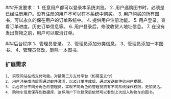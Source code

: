 ###开发要求：
	1. 任意用户都可以登录本系统浏览。
	2. 用户选购图书时，必须是已经注册用户。没有注册的用户不可以在本系统中购买。
	3. 用户购买的所有图书，可以永久的保在用户的订单系统中。
	4. 提供用户注册功能。
	5. 用户登录，查看订单进度。历史订单信息等。
	6. 用户登录后，修改收货人地址信息。
	7. 在没有发出货物之前，用户可以取消订单。

###后台程序
    1、管理员登录。
    2、管理员添加分类信息。
    3、管理员添加一本图书。
    4、管理员修改、删除一本图书。

### 扩展需求
    1, 实现网站在线支付功能。对接第三方支付平台（如易宝支付）
	2. 用户注册成功后需通过邮件激活，以及订单生成后，通过发送邮件给用户提醒。
	3. 后台区分不同分角色的管理员，实现不同角色的管理员拥有不同系统操作权限，更加灵活。
    4. 购物车信息保存到数据库，这样用户下次登录后依然可以看到上次加入购物车的图书。


